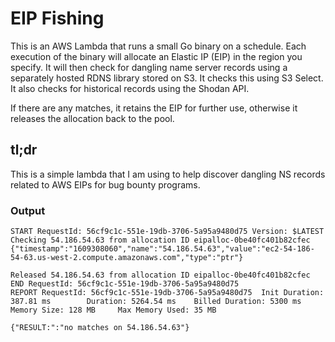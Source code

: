 # EIP Fishing

This is an AWS Lambda that runs a small Go binary on a schedule. 
Each execution of the binary will allocate an Elastic IP (EIP) in the region you specify. 
It will then check for dangling name server records using a separately hosted RDNS library stored on S3. 
It checks this using S3 Select. It also checks for historical records using the Shodan API.

If there are any matches, it retains the EIP for further use, otherwise it releases the allocation back to the pool.

## tl;dr

This is a simple lambda that I am using to help discover dangling NS records related to AWS EIPs for bug bounty programs.

### Output

    START RequestId: 56cf9c1c-551e-19db-3706-5a95a9480d75 Version: $LATEST
    Checking 54.186.54.63 from allocation ID eipalloc-0be40fc401b82cfec
    {"timestamp":"1609308060","name":"54.186.54.63","value":"ec2-54-186-54-63.us-west-2.compute.amazonaws.com","type":"ptr"}

    Released 54.186.54.63 from allocation ID eipalloc-0be40fc401b82cfec
    END RequestId: 56cf9c1c-551e-19db-3706-5a95a9480d75
    REPORT RequestId: 56cf9c1c-551e-19db-3706-5a95a9480d75  Init Duration: 387.81 ms        Duration: 5264.54 ms    Billed Duration: 5300 ms        Memory Size: 128 MB     Max Memory Used: 35 MB

    {"RESULT:":"no matches on 54.186.54.63"}
